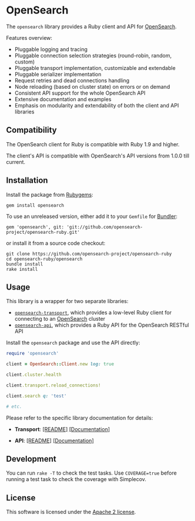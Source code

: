 # OpenSearch

The `opensearch` library provides a Ruby client and API for [OpenSearch](http://opensearch.com).

Features overview:

* Pluggable logging and tracing
* Pluggable connection selection strategies (round-robin, random, custom)
* Pluggable transport implementation, customizable and extendable
* Pluggable serializer implementation
* Request retries and dead connections handling
* Node reloading (based on cluster state) on errors or on demand
* Consistent API support for the whole OpenSearch API
* Extensive documentation and examples
* Emphasis on modularity and extendability of both the client and API libraries

## Compatibility

The OpenSearch client for Ruby is compatible with Ruby 1.9 and higher.

The client's API is compatible with OpenSearch's API versions from 1.0.0 till current.

## Installation

Install the package from [Rubygems](https://rubygems.org):

    gem install opensearch

To use an unreleased version, either add it to your `Gemfile` for [Bundler](http://gembundler.com):

    gem 'opensearch', git: 'git://github.com/opensearch-project/opensearch-ruby.git'

or install it from a source code checkout:

    git clone https://github.com/opensearch-project/opensearch-ruby
    cd opensearch-ruby/opensearch
    bundle install
    rake install

## Usage

This library is a wrapper for two separate libraries:

* [`opensearch-transport`](https://github.com/opensearch-project/opensearch-ruby/tree/main/opensearch-transport),
  which provides a low-level Ruby client for connecting to an [OpenSearch](http://opensearch.com) cluster
* [`opensearch-api`](https://github.com/opensearch-project/opensearch-ruby/tree/main/opensearch-api),
  which provides a Ruby API for the OpenSearch RESTful API

Install the `opensearch` package and use the API directly:

```ruby
require 'opensearch'

client = OpenSearch::Client.new log: true

client.cluster.health

client.transport.reload_connections!

client.search q: 'test'

# etc.
```

Please refer to the specific library documentation for details:

* **Transport**:
   [[README]](https://github.com/opensearch-project/opensearch-ruby/blob/main/opensearch-transport/README.md)
   [[Documentation]](<placeholder_rubydoc_opensearch_transport>)

* **API**:
   [[README]](https://github.com/opensearch-project/opensearch-ruby/blob/main/opensearch-api/README.md)
   [[Documentation]](placeholder_rubydoc_opensearch_api)

## Development

You can run `rake -T` to check the test tasks. Use `COVERAGE=true` before running a test task to check the coverage with Simplecov.

## License

This software is licensed under the [Apache 2 license](./LICENSE).
